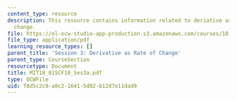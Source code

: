 ```yaml
---
content_type: resource
description: This resource contains information related to deriative as a rate of
  change.
file: https://ol-ocw-studio-app-production.s3.amazonaws.com/courses/18-01sc-single-variable-calculus-fall-2010/f8d5c2c9a0c216415d02b12d7e11dad9_MIT18_01SCF10_Ses3a.pdf
file_type: application/pdf
learning_resource_types: []
parent_title: 'Session 3: Derivative as Rate of Change'
parent_type: CourseSection
resourcetype: Document
title: MIT18_01SCF10_Ses3a.pdf
type: OCWFile
uid: f8d5c2c9-a0c2-1641-5d02-b12d7e11dad9
---
```

